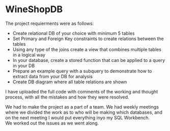 # WineShopDB

The project requierments were as follows:
*	Create relational  DB of your choice with minimum 5 tables
*	Set Primary and Foreign Key constraints to create relations between the tables
*	Using any type of the joins create a view that combines multiple tables in a logical way
*	In your database, create a stored function that can be applied to a query in your DB
*	Prepare an example query with a subquery to demonstrate how to extract data from your DB for analysis 
*	Create DB diagram where all table relations are shown

I have uploaded the full code with comments of the working and thought process, with all the mistakes and how they were resolved.

We had to make the project as a part of a team. We had weekly meetings where we divided the work as to who will be making which databases, and on the next meeting I would put everything inyo my SQL Workbench.<br>
We worked out the issues as we went along. 

